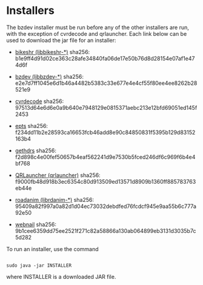 # Installers
The bzdev installer must be run before any of the other installers are run,
with the exception of cvrdecode and qrlauncher.
Each link below can be used to
download the jar file for an installer:

  - [bikeshr (libbikeshr-*)](https://billzaumen.github.io/bzdev/installers/bikeshr-install-1.4.9.jar)
    sha256: b1e9ff4d91d02ce363c28afe34840fa06de17e50b76d8d28154e07af1e474d6f

  - [bzdev (libbzdev-*)](https://billzaumen.github.io/bzdev/installers/bzdev-install-2.1.63.jar)
    sha256: e2e7d7ff1045e6d1b46a4482b5383c33e677e4e4cf55f80ee4ee8262b28521e9

  - [cvrdecode](https://billzaumen.github.io/bzdev/installers/cvrdecode-install-1.2.jar)
    sha256: 97513d64e6d6e0a9b640e7948129e0815371aebc213e12bfd69051ed145f2453

  - [epts](https://billzaumen.github.io/bzdev/installers/epts-install-1.1.31.jar)
    sha256: f234dd11b2e28593ca16653fcb46add8e90c84850831f5395b129d83152163b4

  - [gethdrs](https://billzaumen.github.io/bzdev/installers/gethdrs-install-1.1.1.jar)
    sha256: f2d898c4e00fef50657b4eaf562241d9e7530b5fced246df6c969f6b4e4bf768

  - [QRLauncher (qrlauncher)](https://billzaumen.github.io/bzdev/installers/qrlauncher-install-1.14.jar)
    sha256: f9000fb48d918b3ec6354c80d913509ed13571d8909b1360ff885783763eb44e

  - [roadanim (librdanim-*)](https://billzaumen.github.io/bzdev/installers/roadanim-install-1.4.13.jar)
    sha256: 95409a82f997a0a82d1d04ec73032debdfed76fcdcf945e9aa55b6c777a92e50

  - [webnail](https://billzaumen.github.io/bzdev/installers/webnail-install-1.6.27.jar)
    sha256: 9b1cee6359dd75ee2521f271c82a58866a130ab064899eb3131d3035b7c5d282

To run an installer, use the command

```

sudo java -jar INSTALLER
```

where INSTALLER is a downloaded JAR file.
